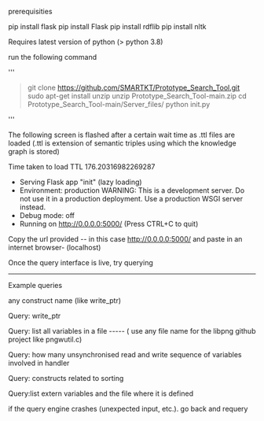 prerequisities

pip install flask
pip install Flask
pip install rdflib
pip install nltk



Requires latest version of python (> python 3.8)




run the following command

'''

> git clone https://github.com/SMARTKT/Prototype_Search_Tool.git
> sudo apt-get install unzip
> unzip Prototype_Search_Tool-main.zip 
> cd Prototype_Search_Tool-main/Server_files/
> python init.py

'''

The following screen is flashed after a certain wait time as .ttl files are loaded (.ttl is extension of semantic triples using which the knowledge graph is stored)

Time taken to load TTL 176.20316982269287
 * Serving Flask app "init" (lazy loading)
 * Environment: production
   WARNING: This is a development server. Do not use it in a production deployment.
   Use a production WSGI server instead.
 * Debug mode: off
 * Running on http://0.0.0.0:5000/ (Press CTRL+C to quit)


 Copy the url provided -- in this case  http://0.0.0.0:5000/ and paste in an internet browser-  (localhost)

 Once the query interface is live, try querying
 
 ----------------------------------------------

 Example queries

 any construct name  (like write_ptr)
 
 Query: write_ptr

 Query: list all variables in a file -----    ( use any file name for the libpng github  project like pngwutil.c)


 Query: how many unsynchronised read and write sequence of variables involved in handler

 
 Query: constructs related to sorting

 
 Query:list extern variables and the file where it is defined
 

 if the query engine crashes (unexpected input, etc.). go back and requery

